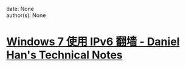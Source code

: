 
date: None  
author(s): None  

# [Windows 7 使用 IPv6 翻墙 - Daniel Han's Technical Notes](https://sites.google.com/site/xiangyangsite/home/technical-tips/windows-tips/ipv6_wall)



